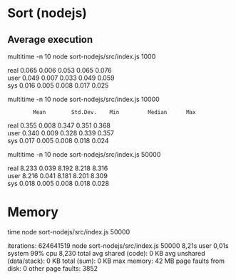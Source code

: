 # Sort (nodejs)

## Average execution

multitime -n 10  node sort-nodejs/src/index.js 1000

real        0.065       0.006       0.053       0.065       0.076       
user        0.049       0.007       0.033       0.049       0.059       
sys         0.016       0.005       0.008       0.017       0.025   

multitime -n 10  node sort-nodejs/src/index.js 10000

            Mean        Std.Dev.    Min         Median      Max
real        0.355       0.008       0.347       0.351       0.368       
user        0.340       0.009       0.328       0.339       0.357       
sys         0.017       0.005       0.008       0.018       0.024  

multitime -n 10  node sort-nodejs/src/index.js 50000

real        8.233       0.039       8.192       8.218       8.316       
user        8.216       0.041       8.181       8.201       8.309       
sys         0.018       0.005       0.008       0.018       0.028   

# Memory

time node sort-nodejs/src/index.js 50000

iterations: 624641519
node sort-nodejs/src/index.js 50000   8,21s  user 0,01s system 99% cpu 8,230 total
avg shared (code):         0 KB
avg unshared (data/stack): 0 KB
total (sum):               0 KB
max memory:                42 MB
page faults from disk:     0
other page faults:         3852